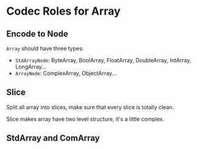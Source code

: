 # Codec Roles for Array

## Encode to Node

`Array` should have three types:

+ `StdArrayNode`: ByteArray, BoolArray, FloatArray, DoubleArray, IntArray, LongArray... 
+ `ArrayNode`: ComplexArray, ObjectArray...

## Slice

Split all array into slices, make sure that every slice is totally clean.

Slice makes array have two level structure, it's a little complex.

## StdArray and ComArray 